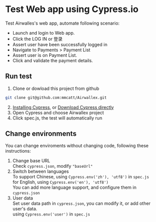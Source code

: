 # Test Web app using Cypress.io
Test Airwalles's web app, automate following scenario:
- Launch and login to Web app.
- Click the LOG IN or 登录
- Assert user have been successfully logged in
- Navigate to Payments > Payment List
- Assert user is on Payment List.
- Click and validate the payment details.

## Run test

1. Clone or dowload this project from github
```bash
git clone git@github.com:mmcatt/Airwallex.git
```
2. [Installing Cypress](https://docs.cypress.io/guides/getting-started/installing-cypress.html#System-requirements), or [Download Cypress directly](https://download.cypress.io/desktop)
3. Open Cypress and choose Airwallex project
4. Click spec.js, the test will automatically run

## Change environments
You can change enviroments without changing code, following these instructions:  
1. Change base URL  
Check ```cypress.json```, modify ```"baseUrl"```
2. Switch between languages  
To support Chinese, using ```Cypress.env('zh'), 'utf8')``` in ```spec.js```  
for English, using ```Cypress.env('en'), 'utf8')```  
You can add more language support, and configure them in ```cypress.json```
3. User data  
Set user data path in ```cypress.json```, you can modify it, or add other user's data.  
using ```Cypress.env('user')``` in ```spec.js```  

